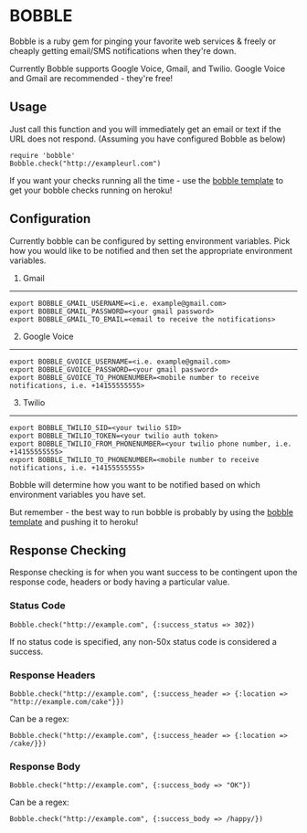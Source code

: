 BOBBLE
======

Bobble is a ruby gem for pinging your favorite web services &amp; freely or cheaply getting email/SMS notifications when they&#39;re down.

Currently Bobble supports Google Voice, Gmail, and Twilio. Google Voice and Gmail are recommended - they're free!


Usage
-----

Just call this function and you will immediately get an email or text if the URL does not respond. (Assuming you have configured Bobble as below)

    require 'bobble'
    Bobble.check("http://exampleurl.com")

If you want your checks running all the time - use the [bobble template](http://github.com/ahfarmer/bobble-template) to get your bobble checks running on heroku!


Configuration
------------

Currently bobble can be configured by setting environment variables. Pick how you would like to be notified and then set the appropriate environment variables.


1. Gmail
--------

    export BOBBLE_GMAIL_USERNAME=<i.e. example@gmail.com>
    export BOBBLE_GMAIL_PASSWORD=<your gmail password>
    export BOBBLE_GMAIL_TO_EMAIL=<email to receive the notifications>


2. Google Voice
---------------

    export BOBBLE_GVOICE_USERNAME=<i.e. example@gmail.com>
    export BOBBLE_GVOICE_PASSWORD=<your gmail password>
    export BOBBLE_GVOICE_TO_PHONENUMBER=<mobile number to receive notifications, i.e. +14155555555>


3. Twilio
---------

    export BOBBLE_TWILIO_SID=<your twilio SID>
    export BOBBLE_TWILIO_TOKEN=<your twilio auth token>
    export BOBBLE_TWILIO_FROM_PHONENUMBER=<your twilio phone number, i.e. +14155555555>
    export BOBBLE_TWILIO_TO_PHONENUMBER=<mobile number to receive notifications, i.e. +14155555555>


Bobble will determine how you want to be notified based on which environment variables you have set.

But remember - the best way to run bobble is probably by using the [bobble template](http://github.com/ahfarmer/bobble-template) and pushing it to heroku!



Response Checking
-----------------

Response checking is for when you want success to be contingent upon the response code, headers or body having a particular value.

### Status Code ###

    Bobble.check("http://example.com", {:success_status => 302})

If no status code is specified, any non-50x status code is considered a success.

### Response Headers ###

    Bobble.check("http://example.com", {:success_header => {:location => "http://example.com/cake"}})

Can be a regex:

    Bobble.check("http://example.com", {:success_header => {:location => /cake/}})

### Response Body ###


    Bobble.check("http://example.com", {:success_body => "OK"})

Can be a regex:

    Bobble.check("http://example.com", {:success_body => /happy/})

